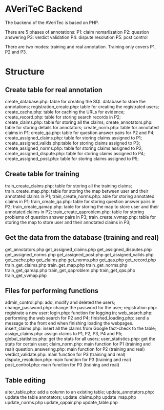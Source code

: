 # AVeriTeC Backend
The backend of the AVeriTec is based on PHP. 

There are 5 phases of annotations:
P1: claim nomarlization
P2: question answering
P3: verdict validation
P4: dispute resolution
P5: post control

There are two modes: training and real annotation.
Training only covers P1, P2 and P3.


# Structure

## Create table for real annotation

create_database.php: table for creating the SQL database to store the annotations;
registration_create.php: table for creating the registrated users;
create_cache.php: table for caching the URLs for evidence;
create_record.php: table for storing search records in P2;
create_claims.php: table for storing all the claims;
create_annotators.php: table for storing details for annotators;
create_norm.php: table for annotated claims in P1;
create_qa.php: table for question answer pairs for P2 and P4;
create_assigned_claims.php: table for storing claims assigned to P1;
create_assigned_valids.php:table for storing claims assigned to P3;
create_assigned_norms.php: table for storing claims assigned to P2;
create_assigned_dispute.php: table for storing claims assigned to P4;
create_assigned_post.php: table for storing claims assigned to P5;

## Create table for training
train_create_claims.php: table for storing all the training claims;
train_create_map.php: table for storing the map between user and their annotated claims in P1;
train_create_norms.php: able for storing annotated claims in P1;
train_create_qa.php: table for storing question answer pairs in P2;
train_create_qamap.php: table for storing the map to store user and their annotated claims in P2;
train_create_qaproblem.php: table for storing problems of question answer pairs in P3;
train_create_vvmap.php:  table for storing the map to store user and their annotated claims in P3;

## Get the data from the database (training and real)
get_annotators.php
get_assigned_claims.php
get_assigned_disputes.php
get_assigned_norms.php
get_assigned_post.php
get_assigned_valids.php
get_cache.php
get_claims.php
get_norms.php
get_qas.php
get_record.php
train_get_claims.php
train_get_map.php
train_get_norms.php
train_get_qamap.php
train_get_qaproblem.php
train_get_qas.php
train_get_vvmap.php


## Files for performing functions
admin_control.php: add, modify and deleted the users;
change_password.php: change the password for the user;
registration.php: registrate a new user;
login.php: function for logging in;
web_search.php: performing the web search for P2 and P4;
finished_loading.php: send a message to the front end when finishing loading the webpages.
insert_claims.php: insert all the claims from Google fact-check to the table;
assign_claims.php: assign claims to P1, P2, P3, P4 and P5;
global_statistics.php: get the stats for all users;
user_statistics.php: get the stats for certain user;
claim_norm.php: main function for P1 (training and real)
question_answering.php: main function for P2 (training and real)
verdict_validate.php: main function for P3 (training and real)
dispute_resolution.php: main function for P3 (training and real)
post_control.php: main function for P3 (training and real)

## Table editing
alter_table.php: add a column to an existing table;
update_annotators.php: update the table annotators;
update_claims.php
update_map.php
update_norms.php
update_qapair.php
update_table.php